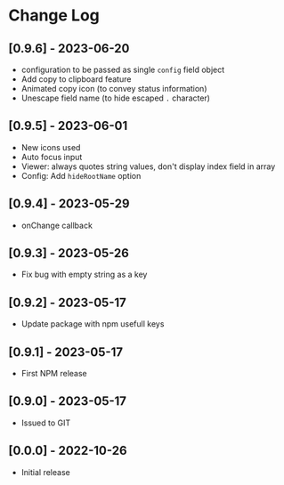 # Change Log

## [0.9.6] - 2023-06-20

- configuration to be passed as single `config` field object
- Add copy to clipboard feature
- Animated copy icon (to convey status information)
- Unescape field name (to hide escaped `.` character)

## [0.9.5] - 2023-06-01

- New icons used
- Auto focus input
- Viewer: always quotes string values, don't display index field in array
- Config: Add `hideRootName` option

## [0.9.4] - 2023-05-29

- onChange callback

## [0.9.3] - 2023-05-26

- Fix bug with empty string as a key

## [0.9.2] - 2023-05-17

- Update package with npm usefull keys

## [0.9.1] - 2023-05-17

- First NPM release

## [0.9.0] - 2023-05-17

- Issued to GIT

## [0.0.0] - 2022-10-26

- Initial release
